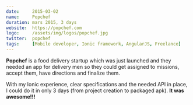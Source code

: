 ```yaml
---
date:     2015-03-02
name:     Popchef
duration: mars 2015, 3 days
website:  https://popchef.com
logo:     /assets/img/logos/popchef.jpg
twitter:  popchef
tags:     [Mobile developer, Ionic framework, AngularJS, Freelance]
---
```


**Popchef** is a food delivery startup which was just launched and they needed an app for delivery men so they could get assigned to missions, 
accept them, have directions and finalize them.

With my Ionic experience, clear specifications and the needed API in place, I could do it in only 3 days (from project creation to packaged apk). **It was awesome!!!**
